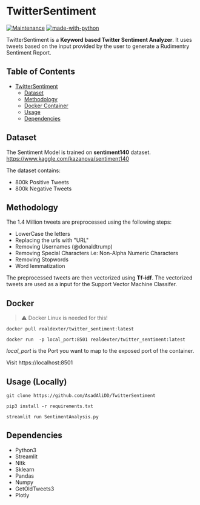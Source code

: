 # TwitterSentiment

[![Maintenance](https://img.shields.io/badge/Maintained%3F-yes-green.svg)](https://github.com/AsadAliDD/TwitterSentiment/graphs/commit-activity) [![made-with-python](https://img.shields.io/badge/Made%20with-Python-1f425f.svg)](https://www.python.org/)

TwitterSentiment is a **Keyword based Twitter Sentiment Analyzer**. It uses tweets based on the input provided by the user to generate a Rudimentry Sentiment Report.



## Table of Contents

- [TwitterSentiment](#twittersentiment)
  * [Dataset](#dataset)
  * [Methodology](#Methodology)
  * [Docker Container](#Docker)
  * [Usage](#Usage)
  * [Dependencies](#Dependencies)


## Dataset

The Sentiment Model is trained on **sentiment140** dataset. 
https://www.kaggle.com/kazanova/sentiment140

The dataset contains: 
* 800k Positive Tweets
* 800k Negative Tweets 


## Methodology

The 1.4 Million tweets are preprocessed using the following steps:
* LowerCase the letters
* Replacing the urls with "URL"
* Removing Usernames (@donaldtrump)
* Removing Special Characters i.e: Non-Alpha Numeric Characters
* Removing Stopwords
* Word lemmatization

The preprocessed tweets are then vectorized using **Tf-idf**. The vectorized tweets are used as a input for the Support Vector Machine Classifer. 


## Docker

> :warning: Docker Linux is needed for this!

`docker pull realdexter/twitter_sentiment:latest`

`docker run  -p local_port:8501 realdexter/twitter_sentiment:latest`

*local_port* is the Port you want to map to the exposed port of the container.

Visit https://localhost:8501



## Usage (Locally)

`git clone https://github.com/AsadAliDD/TwitterSentiment`

`pip3 install -r requirements.txt`

`streamlit run SentimentAnalysis.py`



## Dependencies 

* Python3
* Streamlit
* Nltk
* Sklearn
* Pandas
* Numpy
* GetOldTweets3
* Plotly






